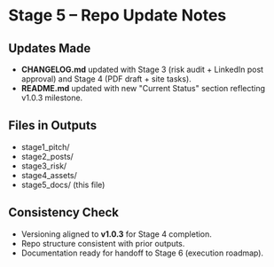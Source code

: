 # Stage 5 – Repo Update Notes

## Updates Made
- **CHANGELOG.md** updated with Stage 3 (risk audit + LinkedIn post approval) and Stage 4 (PDF draft + site tasks).
- **README.md** updated with new "Current Status" section reflecting v1.0.3 milestone.

## Files in Outputs
- stage1_pitch/
- stage2_posts/
- stage3_risk/
- stage4_assets/
- stage5_docs/ (this file)

## Consistency Check
- Versioning aligned to **v1.0.3** for Stage 4 completion.
- Repo structure consistent with prior outputs.
- Documentation ready for handoff to Stage 6 (execution roadmap).
